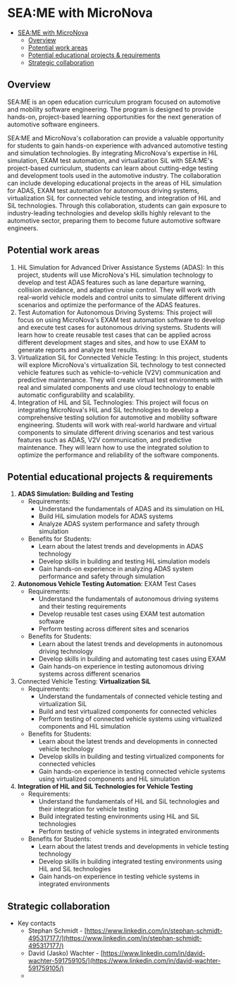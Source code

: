 # SEA:ME with MicroNova

- [SEA:ME with MicroNova](#seame-with-micronova)
  - [Overview](#overview)
  - [Potential work areas](#potential-work-areas)
  - [Potential educational projects \& requirements](#potential-educational-projects--requirements)
  - [Strategic collaboration](#strategic-collaboration)

## Overview

SEA:ME is an open education curriculum program focused on automotive and mobility software engineering. The program is designed to provide hands-on, project-based learning opportunities for the next generation of automotive software engineers.

SEA:ME and MicroNova's collaboration can provide a valuable opportunity for students to gain hands-on experience with advanced automotive testing and simulation technologies. By integrating MicroNova's expertise in HiL simulation, EXAM test automation, and virtualization SiL with SEA:ME's project-based curriculum, students can learn about cutting-edge testing and development tools used in the automotive industry. The collaboration can include developing educational projects in the areas of HiL simulation for ADAS, EXAM test automation for autonomous driving systems, virtualization SiL for connected vehicle testing, and integration of HiL and SiL technologies. Through this collaboration, students can gain exposure to industry-leading technologies and develop skills highly relevant to the automotive sector, preparing them to become future automotive software engineers.


## Potential work areas

1. HiL Simulation for Advanced Driver Assistance Systems (ADAS): In this project, students will use MicroNova's HiL simulation technology to develop and test ADAS features such as lane departure warning, collision avoidance, and adaptive cruise control. They will work with real-world vehicle models and control units to simulate different driving scenarios and optimize the performance of the ADAS features.
2. Test Automation for Autonomous Driving Systems: This project will focus on using MicroNova's EXAM test automation software to develop and execute test cases for autonomous driving systems. Students will learn how to create reusable test cases that can be applied across different development stages and sites, and how to use EXAM to generate reports and analyze test results.
3. Virtualization SiL for Connected Vehicle Testing: In this project, students will explore MicroNova's virtualization SiL technology to test connected vehicle features such as vehicle-to-vehicle (V2V) communication and predictive maintenance. They will create virtual test environments with real and simulated components and use cloud technology to enable automatic configurability and scalability.
4. Integration of HiL and SiL Technologies: This project will focus on integrating MicroNova's HiL and SiL technologies to develop a comprehensive testing solution for automotive and mobility software engineering. Students will work with real-world hardware and virtual components to simulate different driving scenarios and test various features such as ADAS, V2V communication, and predictive maintenance. They will learn how to use the integrated solution to optimize the performance and reliability of the software components.


## Potential educational projects & requirements

1. **ADAS Simulation: Building and Testing**
    - Requirements:
        - Understand the fundamentals of ADAS and its simulation on HiL
        - Build HiL simulation models for ADAS systems
        - Analyze ADAS system performance and safety through simulation
    - Benefits for Students:
        - Learn about the latest trends and developments in ADAS technology
        - Develop skills in building and testing HiL simulation models
        - Gain hands-on experience in analyzing ADAS system performance and safety through simulation
2. **Autonomous Vehicle Testing Automation**: EXAM Test Cases
    - Requirements:
        - Understand the fundamentals of autonomous driving systems and their testing requirements
        - Develop reusable test cases using EXAM test automation software
        - Perform testing across different sites and scenarios
    - Benefits for Students:
        - Learn about the latest trends and developments in autonomous driving technology
        - Develop skills in building and automating test cases using EXAM
        - Gain hands-on experience in testing autonomous driving systems across different scenarios
3. Connected Vehicle Testing: **Virtualization SiL**
    - Requirements:
        - Understand the fundamentals of connected vehicle testing and virtualization SiL
        - Build and test virtualized components for connected vehicles
        - Perform testing of connected vehicle systems using virtualized components and HiL simulation
    - Benefits for Students:
        - Learn about the latest trends and developments in connected vehicle technology
        - Develop skills in building and testing virtualized components for connected vehicles
        - Gain hands-on experience in testing connected vehicle systems using virtualized components and HiL simulation
4. **Integration of HiL and SiL Technologies for Vehicle Testing**
    - Requirements:
        - Understand the fundamentals of HiL and SiL technologies and their integration for vehicle testing
        - Build integrated testing environments using HiL and SiL technologies
        - Perform testing of vehicle systems in integrated environments
    - Benefits for Students:
        - Learn about the latest trends and developments in vehicle testing technology
        - Develop skills in building integrated testing environments using HiL and SiL technologies
        - Gain hands-on experience in testing vehicle systems in integrated environments


## Strategic collaboration

* Key contacts
    * Stephan Schmidt - [https://www.linkedin.com/in/stephan-schmidt-495317177/](https://www.linkedin.com/in/stephan-schmidt-495317177/)
    * David (Jasko) Wachter - [https://www.linkedin.com/in/david-wachter-591759105/](https://www.linkedin.com/in/david-wachter-591759105/)
    * 